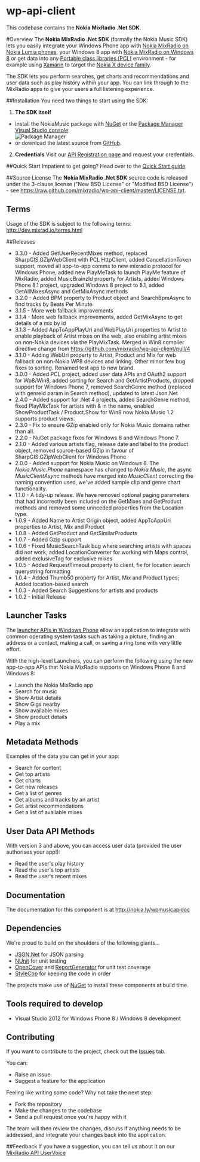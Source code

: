# wp-api-client

This codebase contains the **Nokia MixRadio .Net SDK**.

#Overview
The **Nokia MixRadio .Net SDK** (formally the Nokia Music SDK) lets you easily integrate your Windows Phone app with [Nokia MixRadio on Nokia Lumia phones](http://nokia.ly/musicapp), your Windows 8 app with [Nokia MixRadio on Windows 8](http://nokia.ly/musicappwin8) or get data into any [Portable class libraries (PCL)](http://msdn.microsoft.com/en-us/library/vstudio/gg597391(v=vs.110).aspx) environment - for example using [Xamarin](http://www.xamarin.com/) to target the [Nokia X device family](http://www.nokia.com/global/products/nokia-x/).

The SDK lets you perform searches, get charts and recommendations and user data such as play history within your app. You can link through to the MixRadio apps to give your users a full listening experience.

##Installation
You need two things to start using the SDK:

1. **The SDK itself**
 - Install the NokiaMusic package with [NuGet](https://nuget.org/packages/NokiaMusic) or the [Package Manager Visual Studio console](http://docs.nuget.org/docs/start-here/using-the-package-manager-console): <br/>
 ![Package Manager](http://dev.mixrad.io/assets/nuget-package-install.png)
 - or download the latest source from [GitHub](http://nokia.ly/wpmusicapi).
2. **Credentials** Visit our [API Registration page](http://nokia.ly/musicapireg) and request your credentials.

##Quick Start
Impatient to get going? Head over to the [Quick Start guide](http://developer.nokia.com/resources/library/Lumia/nokia-mixradio-api/quick-start.html).

##Source License
The **Nokia MixRadio .Net SDK** source code is released under the 3-clause license ("New BSD License" or "Modified BSD License") - see <https://raw.github.com/mixradio/wp-api-client/master/LICENSE.txt>.

## Terms
Usage of the SDK is subject to the following terms: <http://dev.mixrad.io/terms.html>

##Releases

- 3.3.0 - Added GetUserRecentMixes method, replaced SharpGIS.GZipWebClient with PCL HttpClient, added CancellationToken support, moved all app-to-app comms to new mixradio protocol for Windows Phone, added new PlayMeTask to launch PlayMe feature of MixRadio, added MusicBrainzId property for Artists, added Windows Phone 8.1 project, upgraded Windows 8 project to 8.1, added GetAllMixesAsync and GetMixAsync methods
- 3.2.0 - Added BPM property to Product object and SearchBpmAsync to find tracks by Beats Per Minute
- 3.1.5 - More web fallback improvements
- 3.1.4 - More web fallback improvements, added GetMixAsync to get details of a mix by id
- 3.1.3 - Added AppToAppPlayUri and WebPlayUri properties to Artist to enable playback of Artist mixes on the web, also enabling artist mixes on non-Nokia devices via the PlayMixTask. Merged in Win8 compiler directive change from https://github.com/mixradio/wp-api-client/pull/4
- 3.1.0 - Adding WebUri property to Artist, Product and Mix for web fallback on non-Nokia WP8 devices and linking. Other minor few bug fixes to sorting. Renamed test app to new brand.
- 3.0.0 - Added PCL project, added user data APIs and OAuth2 support for Wp8/Win8, added sorting for Search and GetArtistProducts, dropped support for Windows Phone 7, removed SearchGenre method (replaced with genreId param in Search method), updated to latest Json.Net
- 2.4.0 - Added support for .Net 4 projects, added SearchGenre method, fixed PlayMixTask for artists with & in the name, enabled ShowProductTask / Product.Show for Win8 now Nokia Music 1.2 supports product views.
- 2.3.0 - Fix to ensure GZip enabled only for Nokia Music domains rather than all.
- 2.2.0 - NuGet package fixes for Windows 8 and Windows Phone 7.
- 2.1.0 - Added various artists flag, release date and label to the product object, removed source-based GZip in favour of SharpGIS.GZipWebClient for Windows Phone
- 2.0.0 - Added support for Nokia Music on Windows 8. The *Nokia.Music.Phone* namespace has changed to *Nokia.Music*, the async *MusicClientAsync* methods have merged into *MusicClient* correcting the naming convention used, we've added sample clip and genre chart functionality.
- 1.1.0 - A tidy-up release. We have removed optional paging parameters that had incorrectly been included on the GetMixes and GetProduct methods and removed some unneeded properties from the Location type.
- 1.0.9 - Added Name to Artist Origin object, added AppToAppUri properties to Artist, Mix and Product
- 1.0.8 - Added GetProduct and GetSimilarProducts
- 1.0.7 - Added Gzip support
- 1.0.6 - Fixed MusicSearchTask bug where searching artists with spaces did not work, added LocationConverter for working with Maps control, added exclusiveTag for exclusive mixes
- 1.0.5 - Added RequestTimeout property to client, fix for location search querystring formatting
- 1.0.4 - Added Thumb50 property for Artist, Mix and Product types; Added location-based search
- 1.0.3 - Added Search Suggestions for artists and products
- 1.0.2 - Initial Release


## Launcher Tasks
The [launcher APIs in Windows Phone](http://msdn.microsoft.com/en-us/library/windowsphone/develop/ff769550.aspx) allow an application to integrate with common operating system tasks such as taking a picture, finding an address or a contact, making a call, or saving a ring tone with very little effort. 

With the high-level Launchers, you can perform the following using the new app-to-app APIs that Nokia MixRadio supports on Windows Phone 8 and Windows 8:

 - Launch the Nokia MixRadio app
 - Search for music
 - Show Artist details
 - Show Gigs nearby
 - Show available mixes
 - Show product details
 - Play a mix 

## Metadata Methods
Examples of the data you can get in your app:

 - Search for content
 - Get top artists
 - Get charts
 - Get new releases
 - Get a list of genres
 - Get albums and tracks by an artist
 - Get artist recommendations
 - Get a list of available mixes

## User Data API Methods
With version 3 and above, you can access user data (provided the user authorises your app!):

- Read the user's play history
- Read the user's top artists
- Read the user's recent mixes

## Documentation
The documentation for this component is at <http://nokia.ly/wpmusicapidoc>

## Dependencies
We're proud to build on the shoulders of the following giants...

 - [JSON.Net](http://json.codeplex.com) for JSON parsing
 - [NUnit](http://nunit.org) for unit testing
 - [OpenCover](https://github.com/sawilde/opencover/) and [ReportGenerator](http://reportgenerator.codeplex.com) for unit test coverage
 - [StyleCop](http://stylecop.codeplex.com) for keeping the code in order
 
The projects make use of [NuGet](http://nuget.org) to install these components at build time.
 
## Tools required to develop
 - Visual Studio 2012 for Windows Phone 8 / Windows 8 development

## Contributing
If you want to contribute to the project, check out the [Issues](https://github.com/mixradio/wp-api-client/issues) tab.

You can:

 - Raise an issue
 - Suggest a feature for the application

Feeling like writing some code? Why not take the next step:

 - Fork the repository
 - Make the changes to the codebase
 - Send a pull request once you're happy with it

The team will then review the changes, discuss if anything needs to be addressed, and integrate your changes back into the application.

##Feedback
If you have a suggestion, you can tell us about it on our [MixRadio API UserVoice](https://nokiamixradio.uservoice.com/forums/233741-api)

